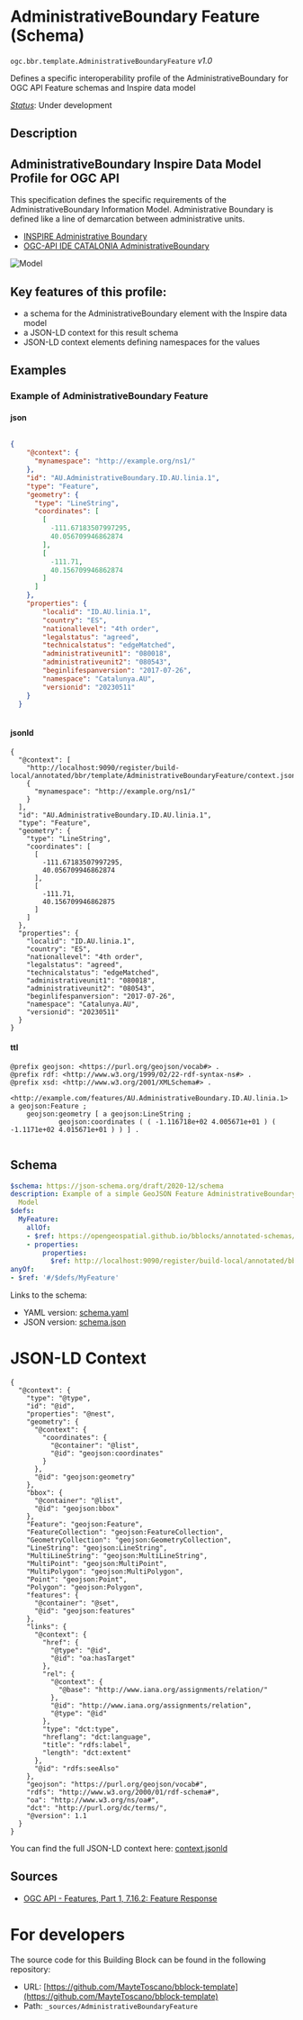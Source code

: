 
# AdministrativeBoundary Feature (Schema)

`ogc.bbr.template.AdministrativeBoundaryFeature` *v1.0*

Defines a specific interoperability profile of the AdministrativeBoundary for OGC API Feature schemas and Inspire data model

[*Status*](http://www.opengis.net/def/status): Under development

## Description


## AdministrativeBoundary Inspire Data Model Profile for OGC API

This specification defines the specific requirements of the AdministrativeBoundary Information Model.
Administrative Boundary is defined like a line of demarcation between administrative units.

- [INSPIRE Administrative Boundary](https://inspire.ec.europa.eu/featureconcept/AdministrativeBoundary)
- [OGC-API IDE CATALONIA AdministrativeBoundary](https://geoserveis.ide.cat/servei/catalunya/inspire/ogc/features/collections/inspire:AU.AdministrativeBoundary/)

![Model](./assets/model.png)

## Key features of this profile:
- a schema for the AdministrativeBoundary element with the Inspire data model
- a JSON-LD context for this result schema
- JSON-LD context elements defining namespaces for the values
## Examples

### Example of AdministrativeBoundary Feature
#### json
```json

{
    "@context": {
      "mynamespace": "http://example.org/ns1/"
    },
    "id": "AU.AdministrativeBoundary.ID.AU.linia.1",
    "type": "Feature",
    "geometry": {
      "type": "LineString",
      "coordinates": [
        [
          -111.67183507997295,
          40.056709946862874
        ],
        [
          -111.71,
          40.156709946862874
        ]
      ]
    },
    "properties": {
        "localid": "ID.AU.linia.1",
        "country": "ES",
        "nationallevel": "4th order",
        "legalstatus": "agreed",
        "technicalstatus": "edgeMatched",
        "administrativeunit1": "080018",
        "administrativeunit2": "080543",
        "beginlifespanversion": "2017-07-26",
        "namespace": "Catalunya.AU",
        "versionid": "20230511"
    }
  }
  
```

#### jsonld
```jsonld
{
  "@context": [
    "http://localhost:9090/register/build-local/annotated/bbr/template/AdministrativeBoundaryFeature/context.jsonld",
    {
      "mynamespace": "http://example.org/ns1/"
    }
  ],
  "id": "AU.AdministrativeBoundary.ID.AU.linia.1",
  "type": "Feature",
  "geometry": {
    "type": "LineString",
    "coordinates": [
      [
        -111.67183507997295,
        40.056709946862874
      ],
      [
        -111.71,
        40.156709946862875
      ]
    ]
  },
  "properties": {
    "localid": "ID.AU.linia.1",
    "country": "ES",
    "nationallevel": "4th order",
    "legalstatus": "agreed",
    "technicalstatus": "edgeMatched",
    "administrativeunit1": "080018",
    "administrativeunit2": "080543",
    "beginlifespanversion": "2017-07-26",
    "namespace": "Catalunya.AU",
    "versionid": "20230511"
  }
}
```

#### ttl
```ttl
@prefix geojson: <https://purl.org/geojson/vocab#> .
@prefix rdf: <http://www.w3.org/1999/02/22-rdf-syntax-ns#> .
@prefix xsd: <http://www.w3.org/2001/XMLSchema#> .

<http://example.com/features/AU.AdministrativeBoundary.ID.AU.linia.1> a geojson:Feature ;
    geojson:geometry [ a geojson:LineString ;
            geojson:coordinates ( ( -1.116718e+02 4.005671e+01 ) ( -1.1171e+02 4.015671e+01 ) ) ] .


```

## Schema

```yaml
$schema: https://json-schema.org/draft/2020-12/schema
description: Example of a simple GeoJSON Feature AdministrativeBoundary with Inspire
  Model
$defs:
  MyFeature:
    allOf:
    - $ref: https://opengeospatial.github.io/bblocks/annotated-schemas/geo/features/feature/schema.yaml
    - properties:
        properties:
          $ref: http://localhost:9090/register/build-local/annotated/bbr/template/AdministrativeBoundary/schema.yaml
anyOf:
- $ref: '#/$defs/MyFeature'

```

Links to the schema:

* YAML version: [schema.yaml](http://localhost:9090/register/build-local/annotated/bbr/template/AdministrativeBoundaryFeature/schema.json)
* JSON version: [schema.json](http://localhost:9090/register/build-local/annotated/bbr/template/AdministrativeBoundaryFeature/schema.yaml)


# JSON-LD Context

```jsonld
{
  "@context": {
    "type": "@type",
    "id": "@id",
    "properties": "@nest",
    "geometry": {
      "@context": {
        "coordinates": {
          "@container": "@list",
          "@id": "geojson:coordinates"
        }
      },
      "@id": "geojson:geometry"
    },
    "bbox": {
      "@container": "@list",
      "@id": "geojson:bbox"
    },
    "Feature": "geojson:Feature",
    "FeatureCollection": "geojson:FeatureCollection",
    "GeometryCollection": "geojson:GeometryCollection",
    "LineString": "geojson:LineString",
    "MultiLineString": "geojson:MultiLineString",
    "MultiPoint": "geojson:MultiPoint",
    "MultiPolygon": "geojson:MultiPolygon",
    "Point": "geojson:Point",
    "Polygon": "geojson:Polygon",
    "features": {
      "@container": "@set",
      "@id": "geojson:features"
    },
    "links": {
      "@context": {
        "href": {
          "@type": "@id",
          "@id": "oa:hasTarget"
        },
        "rel": {
          "@context": {
            "@base": "http://www.iana.org/assignments/relation/"
          },
          "@id": "http://www.iana.org/assignments/relation",
          "@type": "@id"
        },
        "type": "dct:type",
        "hreflang": "dct:language",
        "title": "rdfs:label",
        "length": "dct:extent"
      },
      "@id": "rdfs:seeAlso"
    },
    "geojson": "https://purl.org/geojson/vocab#",
    "rdfs": "http://www.w3.org/2000/01/rdf-schema#",
    "oa": "http://www.w3.org/ns/oa#",
    "dct": "http://purl.org/dc/terms/",
    "@version": 1.1
  }
}
```

You can find the full JSON-LD context here:
[context.jsonld](http://localhost:9090/register/build-local/annotated/bbr/template/AdministrativeBoundaryFeature/context.jsonld)

## Sources

* [OGC API - Features, Part 1, 7.16.2: Feature Response](https://docs.ogc.org/is/17-069r3/17-069r3.html#_response_7)

# For developers

The source code for this Building Block can be found in the following repository:

* URL: [https://github.com/MayteToscano/bblock-template](https://github.com/MayteToscano/bblock-template)
* Path: `_sources/AdministrativeBoundaryFeature`

